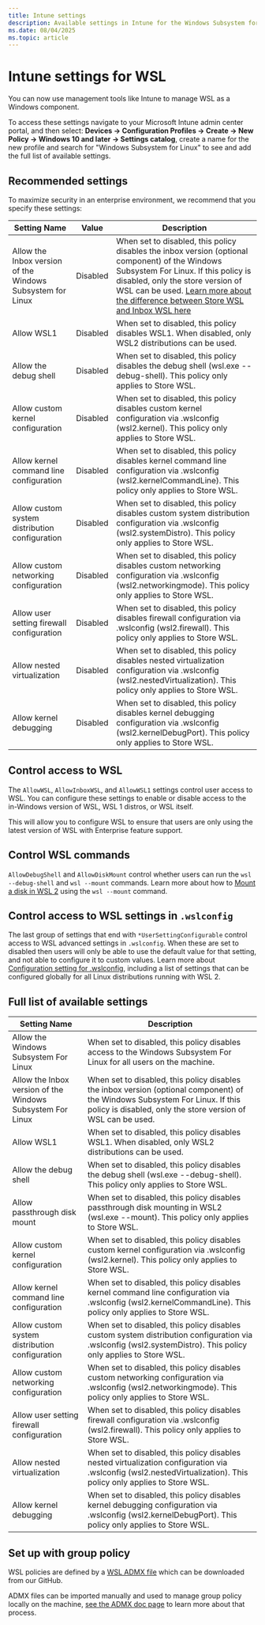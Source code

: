 ```yaml
---
title: Intune settings
description: Available settings in Intune for the Windows Subsystem for Linux (WSL)
ms.date: 08/04/2025
ms.topic: article
---
```


# Intune settings for WSL

You can now use management tools like Intune to manage WSL as a Windows component.

To access these settings navigate to your Microsoft Intune admin center portal, and then select: **Devices -> Configuration Profiles -> Create -> New Policy -> Windows 10 and later -> Settings catalog**, create a name for the new profile and search for "Windows Subsystem for Linux" to see and add the full list of available settings.

## Recommended settings

To maximize security in an enterprise environment, we recommend that you specify these settings:

| Setting Name | Value | Description |
| --- | --- | --- |
| Allow the Inbox version of the Windows Subsystem for Linux | Disabled | When set to disabled, this policy disables the inbox version (optional component) of the Windows Subsystem For Linux. If this policy is disabled, only the store version of WSL can be used. [Learn more about the difference between Store WSL and Inbox WSL here](./compare-versions.md#wsl-in-the-microsoft-store) |
| Allow WSL1 | Disabled | When set to disabled, this policy disables WSL1. When disabled, only WSL2 distributions can be used. |
| Allow the debug shell | Disabled | When set to disabled, this policy disables the debug shell (wsl.exe --debug-shell). This policy only applies to Store WSL. |
| Allow custom kernel configuration | Disabled | When set to disabled, this policy disables custom kernel configuration via .wslconfig (wsl2.kernel). This policy only applies to Store WSL. |
| Allow kernel command line configuration | Disabled | When set to disabled, this policy disables kernel command line configuration via .wslconfig (wsl2.kernelCommandLine). This policy only applies to Store WSL. |
| Allow custom system distribution configuration | Disabled | When set to disabled, this policy disables custom system distribution configuration via .wslconfig (wsl2.systemDistro). This policy only applies to Store WSL. |
| Allow custom networking configuration | Disabled | When set to disabled, this policy disables custom networking configuration via .wslconfig (wsl2.networkingmode). This policy only applies to Store WSL. |
| Allow user setting firewall configuration | Disabled | When set to disabled, this policy disables firewall configuration via .wslconfig (wsl2.firewall). This policy only applies to Store WSL. |
| Allow nested virtualization | Disabled | When set to disabled, this policy disables nested virtualization configuration via .wslconfig (wsl2.nestedVirtualization). This policy only applies to Store WSL. |
| Allow kernel debugging | Disabled | When set to disabled, this policy disables kernel debugging configuration via .wslconfig (wsl2.kernelDebugPort). This policy only applies to Store WSL. |

## Control access to WSL

The `AllowWSL`, `AllowInboxWSL`, and `AllowWSL1` settings control user access to WSL. You can configure these settings to enable or disable access to the in-Windows version of WSL, WSL 1 distros, or WSL itself.

This will allow you to configure WSL to ensure that users are only using the latest version of WSL with Enterprise feature support.

## Control WSL commands

`AllowDebugShell` and `AllowDiskMount` control whether users can run the `wsl --debug-shell` and `wsl --mount` commands. Learn more about how to [Mount a disk in WSL 2](./wsl2-mount-disk.md) using the `wsl --mount` command.

## Control access to WSL settings in `.wslconfig`

The last group of settings that end with `*UserSettingConfigurable` control access to WSL advanced settings in `.wslconfig`. When these are set to disabled then users will only be able to use the default value for that setting, and not able to configure it to custom values. Learn more about [Configuration setting for .wslconfig](./wsl-config.md#configuration-settings-for-wslconfig), including a list of settings that can be configured globally for all Linux distributions running with WSL 2.

## Full list of available settings

| Setting Name | Description |
| --- | --- |
| Allow the Windows Subsystem For Linux | When set to disabled, this policy disables access to the Windows Subsystem For Linux for all users on the machine. |
| Allow the Inbox version of the Windows Subsystem For Linux | When set to disabled, this policy disables the inbox version (optional component) of the Windows Subsystem For Linux. If this policy is disabled, only the store version of WSL can be used. |
| Allow WSL1 | When set to disabled, this policy disables WSL1. When disabled, only WSL2 distributions can be used. |
| Allow the debug shell | When set to disabled, this policy disables the debug shell (wsl.exe --debug-shell). This policy only applies to Store WSL. |
| Allow passthrough disk mount | When set to disabled, this policy disables passthrough disk mounting in WSL2 (wsl.exe --mount). This policy only applies to Store WSL. |
| Allow custom kernel configuration | When set to disabled, this policy disables custom kernel configuration via .wslconfig (wsl2.kernel). This policy only applies to Store WSL. |
| Allow kernel command line configuration | When set to disabled, this policy disables kernel command line configuration via .wslconfig (wsl2.kernelCommandLine). This policy only applies to Store WSL. |
| Allow custom system distribution configuration | When set to disabled, this policy disables custom system distribution configuration via .wslconfig (wsl2.systemDistro). This policy only applies to Store WSL. |
| Allow custom networking configuration | When set to disabled, this policy disables custom networking configuration via .wslconfig (wsl2.networkingmode). This policy only applies to Store WSL. |
| Allow user setting firewall configuration | When set to disabled, this policy disables firewall configuration via .wslconfig (wsl2.firewall). This policy only applies to Store WSL. |
| Allow nested virtualization | When set to disabled, this policy disables nested virtualization configuration via .wslconfig (wsl2.nestedVirtualization). This policy only applies to Store WSL. |
| Allow kernel debugging | When set to disabled, this policy disables kernel debugging configuration via .wslconfig (wsl2.kernelDebugPort). This policy only applies to Store WSL. |

## Set up with group policy

WSL policies are defined by a [WSL ADMX file](https://github.com/microsoft/WSL/blob/master/intune/WSL.admx) which can be downloaded from our GitHub. 

ADMX files can be imported manually and used to manage group policy locally on the machine, [see the ADMX doc page](https://learn.microsoft.com/windows/client-management/understanding-admx-backed-policies) to learn more about that process.
